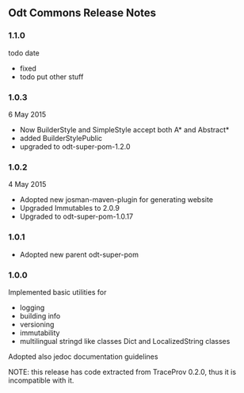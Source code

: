 
## Odt Commons Release Notes


### 1.1.0

todo date

- fixed 
- todo put other stuff 

### 1.0.3

6 May 2015

* Now BuilderStyle and SimpleStyle accept both A* and Abstract*
* added BuilderStylePublic
* upgraded to odt-super-pom-1.2.0

### 1.0.2

4 May 2015

* Adopted new josman-maven-plugin for generating website
* Upgraded Immutables to 2.0.9
* Upgraded to odt-super-pom-1.0.17

### 1.0.1

* Adopted new parent odt-super-pom

### 1.0.0

Implemented basic utilities for

* logging
* building info
* versioning
* immutability
* multilingual stringd like classes Dict and LocalizedString classes

Adopted also jedoc documentation guidelines

NOTE: this release has code extracted from TraceProv 0.2.0, thus it is incompatible with it.


